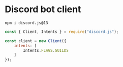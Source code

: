 # Discord bot client
`npm i discord.js@13`

```js
const { Client, Intents } = require("discord.js");

const client = new Client({
    intents: [
        Intents.FLAGS.GUILDS
    ]
});
```
